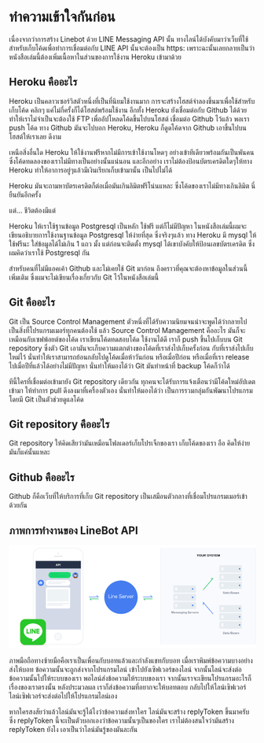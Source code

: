 # ทำความเข้าใจกันก่อน

เนื่องจากว่าการสร้าง Linebot ด้วย LINE Messaging API นั้น ทางไลน์ได้บังคับมาว่าเว็บที่ใช้สำหรับเก็บโค้ดเพื่อทำการเชื่อมต่อกับ LINE API นั้นจะต้องเป็น https: เพราะฉะนั้นเลยกลายเป็นว่า หนังสือเล่มนี้ต้องเพิ่มเนื้อหาในส่วนของการใช้งาน Heroku เข้ามาด้วย

## Heroku คืออะไร

Heroku เป็นคลาวเซอร์วิสตัวหนึ่งที่เป็นที่นิยมใช้งานมาก การจะสร้างโฮสต์จำลองขึ้นมาเพื่อใช้สำหรับเก็บโค้ด คลิกๆ แค่ไม่กี่ครั้งก็ได้โฮสต์พร้อมใช้งาน อีกทั้ง Heroku ยังเชื่อมต่อกับ Github ได้ด้วย ทำให้เราไม่จำเป็นจะต้องใช้ FTP เพื่ออัปโหลดโค้ดขึ้นไปบนโฮสต์ เชื่อมต่อ Github ไว้แล้ว พอเรา push โค้ด ทาง Github มันจะไปบอก Heroku, Heroku ก็ดูดโค้ดจาก Github เอาขึ้นไปบนโฮสต์ให้เราเลย ดีงาม

เหนือสิ่งอื่นใด Heroku ให้ใช้งานฟรีหากไม่มีการเข้าใช้งานโหดๆ อย่างเข้าทีเดียวพร้อมกันเป็นพันคน ซึ่งโค้ดทดลองของเราไม่มีทางเป็นอย่างนั้นแน่นอน และอีกอย่าง เราไม่ต้องป้อนบัตรเครดิตใดๆให้ทาง Heroku ทำให้อาการอยู่ๆแล้วมีเงินเรียกเก็บเข้ามานั้น เป็นไปไม่ได้

Heroku มันจะถามหาบัตรเครดิตก็ต่อเมื่อมันเกินลิมิตฟรีโน่นแหละ ซึ่งโค้ดของเราไม่มีทางเกินลิมิต นี่ยืนยันอีกครั้ง

แต่... ชีวิตต้องมีแต่

Heroku ให้เราใช้ฐานข้อมูล Postgresql เป็นหลัก ใช้ฟรี แต่ก็ไม่มีปัญหา ในหนังสือเล่มนี้ผมจะเขียนอธิบายการใช้งานฐานข้อมูล Postgresql ให้ง่ายที่สุด ซึ่งจริงๆแล้ว ทาง Heroku มี mysql ให้ใช้ฟรีนะ ใส่ข้อมูลได้ไม่เกิน 1 แถว มั้ง แต่ก่อนจะติดตั้ง mysql ได้เขาบังคับให้ป้อนเลขบัตรเครดิต ซึ่งผมคิดว่าเราใช้ Postgresql กัน

สำหรับคนที่ไม่มีแอคเค้า Github และไม่เคยใช้ Git มาก่อน ถึงคราวที่คุณจะต้องหาข้อมูลในส่วนนี้เพิ่มเติม ซึ่งผมจะไม่เขียนเรื่องเกี่ยวกับ Git ไว้ในหนังสือเล่มนี้

## Git คืออะไร

Git เป็น Source Control Management ตัวหนึ่งที่ได้รับความนิยมจนน่าจะพูดได้ว่ากลายไปเป็นสิ่งที่โปรแกรมเมอร์ทุกคนต้องใช้ แล้ว Source Control Management คืออะไร มันก็จะเหมือนกับเซฟพ้อยต์ของโค้ด  เราเขียนโค้ดทดสอบโค้ด ใช้งานได้ดี เราก็ push ขึ้นไปเก็บบน Git repository ซึ่งตัว Git เอามันจะเก็บความแตกต่างของโค้ดที่เราส่งไปเก็บครั้งก่อน กับที่เราส่งไปเก็บใหม่ไว้ นั่นทำให้เราสามารถย้อนกลับไปดูโค้ดเมื่อห้าวันก่อน หรือเมื่อปีก่อน หรือเมื่อที่เรา release ไปเมื่อปีที่แล้วได้อย่างไม่มีปัญหา  นั่นทำให้มองได้ว่า Git มันทำหน้าที่ backup โค้ดก็ว่าได้

ทีนี้ใครที่เชื่อมต่อเข้ามายัง Git repository เดียวกัน ทุกคนจะได้รับการแจ้งเตือนว่ามีโค้ดใหม่อัปเดตเข้ามา ให้ทำการ pull ดึงลงมาที่เครื่องตัวเอง นั่นทำให้มองได้ว่า เป็นการรวมกลุ่มกันพัฒนาโปรแกรม โดยมี Git เป็นตัวช่วยดูแลโค้ด

## Git repository คืออะไร

Git repository ให้คิดเสียว่ามันเหมือนโฟลเดอร์เก็บโปรเจ็กของเรา เก็บโค้ดของเรา อือ คิดให้ง่ายมันก็แค่นั้นแหละ

## Github คืออะไร

Github ก็คือเว็บที่ให้บริการที่เก็บ Git repository เป็นเสมือนตัวกลางที่เชื่อมโปรแกรมเมอร์เข้าด้วยกัน

## ภาพการทำงานของ LineBot API

![](/assets/msgapi-figure1.png)

ภาพมือถือทางซ้ายมือคือเราเป็นเพื่อนกับบอทแล้วและกำลังแชทกับบอท เมื่อเราพิมพ์ข้อความบางอย่างส่งให้บอท ข้อความนั้นจะถูกส่งจากโปรแกรมไลน์ เข้าไปยังเซิฟเวอร์ของไลน์ จากนั้นไลน์จะส่งต่อข้อความนั้นไปให้ระบบของเรา  พอไลน์ส่งข้อความให้ระบบของเรา จากนั้นเราจะเขียนโปรแกรมอะไรก็เรื่องของเราตรงนั้น หลังประมวลผล เราก็ส่งข้อความที่อยากจะให้บอทตอบ กลับไปให้ไลน์เซิฟเวอร์ ไลน์เซิฟเวอร์จะส่งต่อไปให้โปรแกรมไลน์เอง

หากใครสงสัยว่าแล้วไลน์มันจะรู้ได้ไงว่าข้อความส่งหาใคร  ไลน์มันจะสร้าง replyToken ขึ้นมาครับ ซึ่ง replyToken นี้จะเป็นตัวบอกเองว่าข้อความนั้นๆเป็นของใคร  เราไม่ต้องสนใจว่ามันสร้าง replyToken ยังไง เอาเป็นว่าไลน์มันรู้ของมันละกัน





